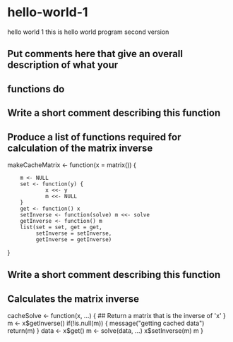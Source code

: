 # hello-world-1
hello world 1
this is hello world program
second version
## Put comments here that give an overall description of what your
## functions do

## Write a short comment describing this function
## Produce a list of functions required for calculation of the matrix inverse

makeCacheMatrix <- function(x = matrix()) {

        m <- NULL
        set <- function(y) {
                x <<- y
                m <<- NULL
        }
        get <- function() x
        setInverse <- function(solve) m <<- solve
        getInverse <- function() m
        list(set = set, get = get,
             setInverse = setInverse,
             getInverse = getInverse)
}


## Write a short comment describing this function
## Calculates the matrix inverse

cacheSolve <- function(x, ...) {
        ## Return a matrix that is the inverse of 'x'
}
        m <- x$getInverse()
        if(!is.null(m)) {
                message("getting cached data")
                return(m)
        }
        data <- x$get()
        m <- solve(data, ...)
        x$setInverse(m)
        m
} 
